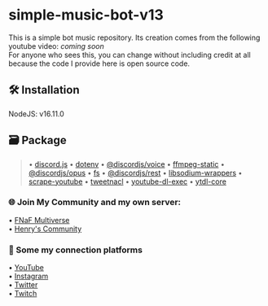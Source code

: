 # simple-music-bot-v13

This is a simple bot music repository. Its creation comes from the following youtube video: *coming soon*<br>
For anyone who sees this, you can change without including credit at all because the code I provide here is open source code.

## 🛠 Installation
NodeJS: v16.11.0

## 🗃 Package
 > • [discord.js](https://discord.js.org/?source=post_page---------------------------#/) • [dotenv](https://www.npmjs.com/package/dotenv)
 > • [@discordjs/voice](https://discordjs.github.io/voice/index.html) • [ffmpeg-static](https://www.npmjs.com/package/ffmpeg-static)
 > • [@discordjs/opus](https://www.npmjs.com/package/@discordjs/opus) • [fs](https://www.npmjs.com/package/fs)
 > • [@discordjs/rest](https://www.npmjs.com/package/@discordjs/rest) • [libsodium-wrappers](https://www.npmjs.com/package/libsodium-wrappers)
 > • [scrape-youtube](https://www.npmjs.com/package/scrape-youtube) • [tweetnacl](https://www.npmjs.com/package/tweetnacl)
 > • [youtube-dl-exec](https://www.npmjs.com/package/youtube-dl-exec) • [ytdl-core](https://www.npmjs.com/package/ytdl-core)

### 🌐 Join My Community and my own server:
• [FNaF Multiverse](https://bit.ly/DiscordFM)<br>
• [Henry's Community](https://bit.ly/Henry_Discord)<br>

### 📲 Some my connection platforms
• [YouTube](https://www.youtube.com/channel/UCSx4A24kzZp7fPTs6T4iuHA)<br>
• [Instagram](https://bit.ly/Henry_Instagram)<br>
• [Twitter](https://bit.ly/Henry_Twitter)<br>
• [Twitch](https://bit.ly/Henry_Twitch)<br>
